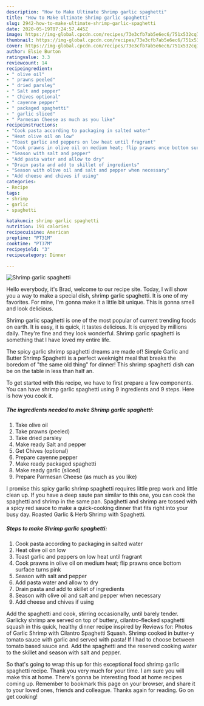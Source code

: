 ```yaml
---
description: "How to Make Ultimate Shrimp garlic spaghetti"
title: "How to Make Ultimate Shrimp garlic spaghetti"
slug: 2942-how-to-make-ultimate-shrimp-garlic-spaghetti
date: 2020-05-19T07:24:57.445Z
image: https://img-global.cpcdn.com/recipes/73e3cfb7ab5e6ec6/751x532cq70/shrimp-garlic-spaghetti-recipe-main-photo.jpg
thumbnail: https://img-global.cpcdn.com/recipes/73e3cfb7ab5e6ec6/751x532cq70/shrimp-garlic-spaghetti-recipe-main-photo.jpg
cover: https://img-global.cpcdn.com/recipes/73e3cfb7ab5e6ec6/751x532cq70/shrimp-garlic-spaghetti-recipe-main-photo.jpg
author: Elsie Burton
ratingvalue: 3.3
reviewcount: 14
recipeingredient:
- " olive oil"
- " prawns peeled"
- " dried parsley"
- " Salt and pepper"
- " Chives optional"
- " cayenne pepper"
- " packaged spaghetti"
- " garlic sliced"
- " Parmesan Cheese as much as you like"
recipeinstructions:
- "Cook pasta according to packaging in salted water"
- "Heat olive oil on low"
- "Toast garlic and peppers on low heat until fragrant"
- "Cook prawns in olive oil on medium heat; flip prawns once bottom surface turns pink"
- "Season with salt and pepper"
- "Add pasta water and allow to dry"
- "Drain pasta and add to skillet of ingredients"
- "Season with olive oil and salt and pepper when necessary"
- "Add cheese and chives if using"
categories:
- Recipe
tags:
- shrimp
- garlic
- spaghetti

katakunci: shrimp garlic spaghetti 
nutrition: 191 calories
recipecuisine: American
preptime: "PT31M"
cooktime: "PT37M"
recipeyield: "3"
recipecategory: Dinner

---
```



![Shrimp garlic spaghetti](https://img-global.cpcdn.com/recipes/73e3cfb7ab5e6ec6/751x532cq70/shrimp-garlic-spaghetti-recipe-main-photo.jpg)

Hello everybody, it's Brad, welcome to our recipe site. Today, I will show you a way to make a special dish, shrimp garlic spaghetti. It is one of my favorites. For mine, I'm gonna make it a little bit unique. This is gonna smell and look delicious.

Shrimp garlic spaghetti is one of the most popular of current trending foods on earth. It is easy, it is quick, it tastes delicious. It is enjoyed by millions daily. They're fine and they look wonderful. Shrimp garlic spaghetti is something that I have loved my entire life.

The spicy garlic shrimp spaghetti dreams are made of! Simple Garlic and Butter Shrimp Spaghetti is a perfect weeknight meal that breaks the boredom of &#34;the same old thing&#34; for dinner! This shrimp spaghetti dish can be on the table in less than half an.


To get started with this recipe, we have to first prepare a few components. You can have shrimp garlic spaghetti using 9 ingredients and 9 steps. Here is how you cook it.

<!--inarticleads1-->

##### The ingredients needed to make Shrimp garlic spaghetti:

1. Take  olive oil
1. Take  prawns (peeled)
1. Take  dried parsley
1. Make ready  Salt and pepper
1. Get  Chives (optional)
1. Prepare  cayenne pepper
1. Make ready  packaged spaghetti
1. Make ready  garlic (sliced)
1. Prepare  Parmesan Cheese (as much as you like)


I promise this spicy garlic shrimp spaghetti requires little prep work and little clean up. If you have a deep saute pan similar to this one, you can cook the spaghetti and shrimp in the same pan. Spaghetti and shrimp are tossed with a spicy red sauce to make a quick-cooking dinner that fits right into your busy day. Roasted Garlic &amp; Herb Shrimp with Spaghetti. 

<!--inarticleads2-->

##### Steps to make Shrimp garlic spaghetti:

1. Cook pasta according to packaging in salted water
1. Heat olive oil on low
1. Toast garlic and peppers on low heat until fragrant
1. Cook prawns in olive oil on medium heat; flip prawns once bottom surface turns pink
1. Season with salt and pepper
1. Add pasta water and allow to dry
1. Drain pasta and add to skillet of ingredients
1. Season with olive oil and salt and pepper when necessary
1. Add cheese and chives if using


Add the spaghetti and cook, stirring occasionally, until barely tender. Garlicky shrimp are served on top of buttery, cilantro-flecked spaghetti squash in this quick, healthy dinner recipe inspired by Reviews for: Photos of Garlic Shrimp with Cilantro Spaghetti Squash. Shrimp cooked in butter-y tomato sauce with garlic and served with pasta! If I had to choose between tomato based sauce and. Add the spaghetti and the reserved cooking water to the skillet and season with salt and pepper. 

So that's going to wrap this up for this exceptional food shrimp garlic spaghetti recipe. Thank you very much for your time. I am sure you will make this at home. There's gonna be interesting food at home recipes coming up. Remember to bookmark this page on your browser, and share it to your loved ones, friends and colleague. Thanks again for reading. Go on get cooking!
